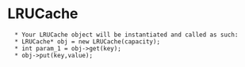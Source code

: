 # LRUCache

      * Your LRUCache object will be instantiated and called as such:
      * LRUCache* obj = new LRUCache(capacity);
      * int param_1 = obj->get(key);
      * obj->put(key,value);
